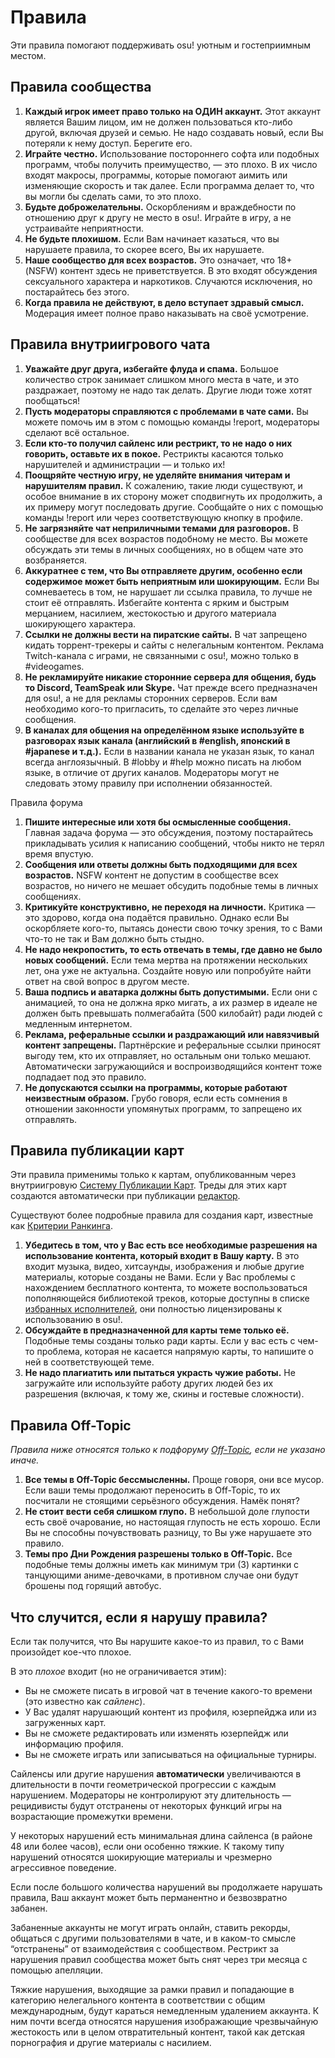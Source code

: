 Правила
============

Эти правила помогают поддерживать osu! уютным и гостеприимным местом.

Правила сообщества
-------------------

1.  **Каждый игрок имеет право только на ОДИН аккаунт.** Этот аккаунт является Вашим лицом, им не должен пользоваться кто-либо другой, включая друзей и семью. Не надо создавать новый, если Вы потеряли к нему доступ. Берегите его.
2.  **Играйте честно.** Использование постороннего софта или подобных программ, чтобы получить преимущество, — это плохо. В их число входят макросы, программы, которые помогают аимить или изменяющие скорость и так далее. Если программа делает то, что вы могли бы сделать сами, то это плохо.
3.  **Будьте доброжелательны.** Оскорблениям и враждебности по отношению друг к другу не место в osu!. Играйте в игру, а не устраивайте неприятности.
4.  **Не будьте плохишом.** Если Вам начинает казаться, что вы нарушаете правила, то скорее всего, Вы их нарушаете.
5.  **Наше сообщество для всех возрастов.** Это означает, что 18+ (NSFW) контент здесь не приветствуется. В это входят обсуждения сексуального характера и наркотиков. Случаются исключения, но постарайтесь без этого.
6.  **Когда правила не действуют, в дело вступает здравый смысл.** Модерация имеет полное право наказывать на своё усмотрение.

Правила внутриигрового чата
---------------------------

1.  **Уважайте друг друга, избегайте флуда и спама.** Большое количество строк занимает слишком много места в чате, и это раздражает, поэтому не надо так делать. Другие люди тоже хотят пообщаться!
2.  **Пусть модераторы справляются с проблемами в чате сами.** Вы можете помочь им в этом с помощью команды !report, модераторы сделают всё остальное.
3.  **Если кто-то получил сайленс или рестрикт, то не надо о них говорить, оставьте их в покое.** Рестрикты касаются только нарушителей и администрации — и только их!
4.  **Поощряйте честную игру, не уделяйте внимания читерам и нарушителям правил.** К сожалению, такие люди существуют, и особое внимание в их сторону может сподвигнуть их продолжить, а их примеру могут последовать другие. Сообщайте о них с помощью команды !report или через соответствующую кнопку в профиле.
5.  **Не загрязняйте чат неприличными темами для разговоров.** В сообществе для всех возрастов подобному не место. Вы можете обсуждать эти темы в личных сообщениях, но в общем чате это возбраняется. 
6.  **Аккуратнее с тем, что Вы отправляете другим, особенно если содержимое может быть неприятным или шокирующим.** Если Вы сомневаетесь в том, не нарушает ли ссылка правила, то лучше не стоит её отправлять. Избегайте контента с ярким и быстрым мерцанием, насилием, жестокостью и другого материала шокирующего характера.  
7.  **Ссылки не должны вести на пиратские сайты.** В чат запрещено кидать торрент-трекеры и сайты с нелегальным контентом. Реклама Twitch-канала с играми, не связанными с osu!, можно только в #videogames.
8.  **Не рекламируйте никакие сторонние сервера для общения, будь то Discord, TeamSpeak или Skype.** Чат прежде всего предназначен для osu!, а не для рекламы сторонних серверов. Если вам необходимо кого-то пригласить, то сделайте это через личные сообщения.
9.  **В каналах для общения на определённом языке используйте в разговорах язык канала (английский в #english, японский в #japanese и т.д.).** Если в названии канала не указан язык, то канал всегда англоязычный. В #lobby и #help можно писать на любом языке, в отличие от других каналов. Модераторы могут не следовать этому правилу при исполнении обязанностей.

Правила форума

1.  **Пишите интересные или хотя бы осмысленные сообщения.** Главная задача форума — это обсуждения, поэтому постарайтесь прикладывать усилия к написанию сообщений, чтобы никто не терял время впустую.
2.  **Сообщения или ответы должны быть подходящими для всех возрастов.** NSFW контент не допустим в сообществе всех возрастов, но ничего не мешает обсудить подобные темы в личных сообщениях.
3.  **Критикуйте конструктивно, не переходя на личности.** Критика — это здорово, когда она подаётся правильно. Однако если Вы оскорбляете кого-то, пытаясь донести свою точку зрения, то с Вами что-то не так и Вам должно быть стыдно.
4.  **Не надо некропостить, то есть отвечать в темы, где давно не было новых сообщений.** Если тема мертва на протяжении нескольких лет, она уже не актуальна. Создайте новую или попробуйте найти ответ на свой вопрос в другом месте.
5.  **Ваша подпись и аватарка должны быть допустимыми.** Если они с анимацией, то она не должна ярко мигать, а их размер в идеале не должен быть превышать полмегабайта (500 килобайт) ради людей с медленным интернетом.
6.  **Реклама, реферальные ссылки и раздражающий или навязчивый контент запрещены.** Партнёрские и реферальные ссылки приносят выгоду тем, кто их отправляет, но остальным они только мешают. Автоматически загружающийся и воспроизводящийся контент тоже подпадает под это правило.
7.  **Не допускаются ссылки на программы, которые работают неизвестным образом.** Грубо говоря, если есть сомнения в отношении законности упомянутых программ, то запрещено их отправлять.

Правила публикации карт
---------------------------------

Эти правила применимы только к картам, опубликованным через внутриигровую [Систему Публикации Карт](/wiki/Beatmap_Submission_System). Треды для этих карт создаются автоматически при публикации [редактор](/wiki/editor).

Существуют более подробные правила для создания карт, известные как [Критерии Ранкинга](/wiki/Ranking_Criteria).

1.  **Убедитесь в том, что у Вас есть все необходимые разрешения на использование контента, который входит в Вашу карту.** В это входит музыка, видео, хитсаунды, изображения и любые другие материалы, которые созданы не Вами. Если у Вас проблемы с нахождением бесплатного контента, то можете воспользоваться пополняющейся библиотекой треков, которые доступны в списке [избранных исполнителей](https://osu.ppy.sh/beatmaps/artists/), они полностью лицензированы к использованию в osu!.
2.  **Обсуждайте в предназначенной для карты теме только её.** Подобные темы созданы только ради карты. Если у вас есть с чем-то проблема, которая не касается напрямую карты, то напишите о ней в соответствующей теме.
3.  **Не надо плагиатить или пытаться украсть чужие работы.** Не загружайте или используйте работу других людей без их разрешения (включая, к тому же, скины и гостевые сложности).

Правила Off-Topic
------------------------------------------------------

*Правила ниже относятся только к подфоруму [Off-Topic](https://osu.ppy.sh/community/forums/52), если не указано иначе.*

1.  **Все темы в Off-Topic бессмысленны.** Проще говоря, они все мусор. Если ваши темы продолжают переносить в Off-Topic, то их посчитали не стоящими серьёзного обсуждения. Намёк понят?
2.  **Не стоит вести себя слишком глупо.** В небольшой доле глупости есть своё очарование, но настоящая глупость не есть хорошо. Если Вы не способны почувствовать разницу, то Вы уже нарушаете это правило.
3.  **Темы про Дни Рождения разрешены только в Off-Topic.** Все подобные темы должны иметь как минимум три (3) картинки с танцующими аниме-девочками, в противном случае они будут брошены под горящий автобус.

Что случится, если я нарушу правила?
-----------------------------------------

Если так получится, что Вы нарушите какое-то из правил, то с Вами произойдет кое-что плохое.

В это *плохое* входит (но не ограничивается этим):

* Вы не сможете писать в игровой чат в течение какого-то времени (это известно как *сайленс*).
* У Вас удалят нарушающий контент из профиля, юзерпейджа или из загруженных карт.
* Вы не сможете редактировать или изменять юзерпейдж или информацию профиля.
* Вы не сможете играть или записываться на официальные турниры.

Сайленсы или другие нарушения **автоматически** увеличиваются в длительности в почти геометрической прогрессии с каждым нарушением. Модераторы не контролируют эту длительность — рецидивисты будут отстранены от некоторых функций игры на возрастающие промежутки времени.

У некоторых нарушений есть минимальная длина сайленса (в районе 48 или более часов), если они особенно тяжкие. К такому типу нарушений относятся шокирующие материалы и чрезмерно агрессивное поведение.

Если после большого количества нарушений вы продолжаете нарушать правила, Ваш аккаунт может быть перманентно и безвозвратно забанен.

Забаненные аккаунты не могут играть онлайн, ставить рекорды, общаться с другими пользователями в чате, и в каком-то смысле “отстранены” от взаимодействия с сообществом. Рестрикт за нарушения правил сообщества может быть снят через три месяца с помощью апелляции.

Тяжкие нарушения, выходящие за рамки правил и попадающие в категорию нелегального контента в соответствии с общим международным, будут караться немедленным удалением аккаунта. К ним почти всегда относятся нарушения изображающие чрезвычайную жестокость или в целом отвратительный контент, такой как детская порнография и другие материалы с насилием.
